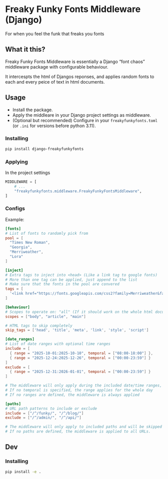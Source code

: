 # Freaky Funky Fonts Middleware (Django)

For when you feel the funk that freaks you fonts

## What it this?

Freaky Funky Fonts Middleware is essentially a Django “font chaos” middleware package with configurable behaviour.

It intercespts the html of Djangos reponses, and applies random fonts to each and every peice of text in html documents.

## Usage

- Install the package.
- Apply the middleare in your Django project settings as middleware.
- (Optional but recommended) Configure in your `freakyfunkyfonts.toml` (or `.ini` for versions before python 3.11).


### Installing

```bash
pip install django-freakyfunkyfonts
```

### Applying

In the project settings

```py
MIDDLEWARE = [
    # ...
    "freakyfunkyfonts.middleware.FreakyFunkyFontsMiddleware",
]
```

### Configs

Example: 

```toml
[fonts]
# List of fonts to randomly pick from
pool = [
  "Times New Roman",
  "Georgia",
  "Merriweather",
  "Lora"
]

[inject]
# Extra tags to inject into <head> (Like a link tag to google fonts)
# More than one tag can be applied, just append to the list
# Make sure that the fonts in the pool are convered
tags = [
  '<link href="https://fonts.googleapis.com/css2?family=Merriweather&family=Lora&display=swap" rel="stylesheet">'
]

[behaviour]
# Scopes to operate on: "all" (If it should work on the whole html document), "body", or any tag names (article, main)
scopes = ["body", "article", "main"]

# HTML tags to skip completely
skip_tags = ['head', 'title', 'meta', 'link', 'style', 'script'] 

[date_ranges]
# List of date ranges with optional time ranges
include = [
  { range = "2025-10-01:2025-10-10", temporal = ["08:00-18:00"] },
  { range = "2025-12-24:2025-12-26", temporal = ["00:00-23:59"] }
]
exclude = [
  { range = "2025-12-31:2026-01-01", temporal = ["00:00-23:59"] }
]

# The middleware will only apply during the included date/time ranges, and will be skipped during excluded ranges.
# If no temporal is specified, the range applies for the whole day
# If no ranges are defined, the middleware is always applied

[paths]
# URL path patterns to include or exclude
include = ["/^/funky/", "/^/blog/"]
exclude = ["/^/admin/", "/^/api/"]

# The middleware will only apply to included paths and will be skipped for excluded paths.
# If no paths are defined, the middleware is applied to all URLs.
```

## Dev

### Installing

```bash
pip install -e .
```